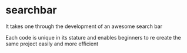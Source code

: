 # searchbar
It takes one through the development of an awesome search bar

Each code is unique in its stature and enables beginners to re create the same project easily and more efficient
